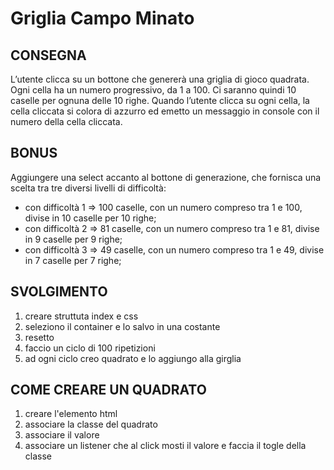 Griglia Campo Minato
===

##  CONSEGNA
L’utente clicca su un bottone che genererà una griglia di gioco quadrata.
Ogni cella ha un numero progressivo, da 1 a 100.
Ci saranno quindi 10 caselle per ognuna delle 10 righe.
Quando l’utente clicca su ogni cella, la cella cliccata si colora di azzurro ed emetto un messaggio in console con il numero della cella cliccata.

## BONUS
Aggiungere una select accanto al bottone di generazione, che fornisca una scelta tra tre diversi livelli di difficoltà:
- con difficoltà 1 => 100 caselle, con un numero compreso tra 1 e 100, divise in 10 caselle per 10 righe;
- con difficoltà 2 => 81 caselle, con un numero compreso tra 1 e 81, divise in 9 caselle per 9 righe;
- con difficoltà 3 => 49 caselle, con un numero compreso tra 1 e 49, divise in 7 caselle per 7 righe;

## SVOLGIMENTO
1. creare struttuta index e css
2. seleziono il container e lo salvo in una costante
3. resetto
4. faccio un ciclo di 100 ripetizioni
5. ad ogni ciclo creo quadrato e lo aggiungo alla girglia

##  COME CREARE UN QUADRATO
1. creare l'elemento html
2. associare la classe del quadrato
3. associare il valore
4. associare un listener che al click mosti il valore e faccia il togle della classe 
